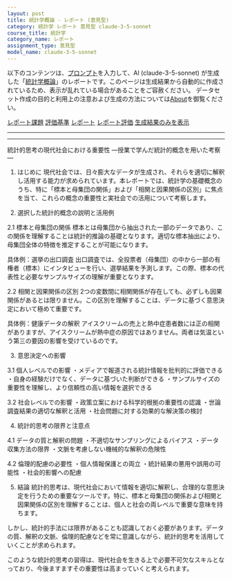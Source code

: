 ```yaml
---
layout: post
title: 統計学概論 - レポート (意見型)
category: 統計学 レポート 意見型 claude-3-5-sonnet
course_title: 統計学
category_name: レポート
assignment_type: 意見型
model_name: claude-3-5-sonnet
---
```


以下のコンテンツは、[プロンプト](http://127.0.0.1:8000/generated/統計学/claude-3-5-sonnet/prompt_レポート-意見型.md)を入力して、AI (claude-3-5-sonnet) が生成した「[統計学概論](/contents/統計学/)」のレポートです。このページは生成結果から自動的に作成されているため、表示が乱れている場合があることをご容赦ください。
データセット作成の目的と利用上の注意および生成の方法については[About](/About)を御覧ください。

[レポート課題](../レポート課題-意見型)
[評価基準](../評価基準-意見型)
[レポート](../レポート-意見型)
[レポート評価](../レポート評価-意見型)
[生成結果のみを表示](http://127.0.0.1:8000/generated/統計学/claude-3-5-sonnet/レポート-意見型.md)
  

***
***
  
統計的思考の現代社会における重要性
―授業で学んだ統計的概念を用いた考察―

1. はじめに
現代社会では、日々膨大なデータが生成され、それらを適切に解釈し活用する能力が求められています。本レポートでは、統計学の基礎概念のうち、特に「標本と母集団の関係」および「相関と因果関係の区別」に焦点を当て、これらの概念の重要性と実社会での活用について考察します。

2. 選択した統計的概念の説明と活用例

2.1 標本と母集団の関係
標本とは母集団から抽出された一部のデータであり、この関係を理解することは統計的推論の基礎となります。適切な標本抽出により、母集団全体の特徴を推定することが可能になります。

具体例：選挙の出口調査
出口調査では、全投票者（母集団）の中から一部の有権者（標本）にインタビューを行い、選挙結果を予測します。この際、標本の代表性と必要なサンプルサイズの理解が重要となります。

2.2 相関と因果関係の区別
2つの変数間に相関関係が存在しても、必ずしも因果関係があるとは限りません。この区別を理解することは、データに基づく意思決定において極めて重要です。

具体例：健康データの解釈
アイスクリームの売上と熱中症患者数には正の相関がありますが、アイスクリームが熱中症の原因ではありません。両者は気温という第三の要因の影響を受けているのです。

3. 意思決定への影響

3.1 個人レベルでの影響
・メディアで報道される統計情報を批判的に評価できる
・自身の経験だけでなく、データに基づいた判断ができる
・サンプルサイズの重要性を理解し、より信頼性の高い情報を選択できる

3.2 社会レベルでの影響
・政策立案における科学的根拠の重要性の認識
・世論調査結果の適切な解釈と活用
・社会問題に対する効果的な解決策の検討

4. 統計的思考の限界と注意点

4.1 データの質と解釈の問題
・不適切なサンプリングによるバイアス
・データ収集方法の限界
・文脈を考慮しない機械的な解釈の危険性

4.2 倫理的配慮の必要性
・個人情報保護との両立
・統計結果の悪用や誤用の可能性
・社会的影響への配慮

5. 結論
統計的思考は、現代社会において情報を適切に解釈し、合理的な意思決定を行うための重要なツールです。特に、標本と母集団の関係および相関と因果関係の区別を理解することは、個人と社会の両レベルで重要な意味を持ちます。

しかし、統計的手法には限界があることも認識しておく必要があります。データの質、解釈の文脈、倫理的配慮などを常に意識しながら、統計的思考を活用していくことが求められます。

このような統計的思考の習得は、現代社会を生きる上で必要不可欠なスキルとなっており、今後ますますその重要性は高まっていくと考えられます。
